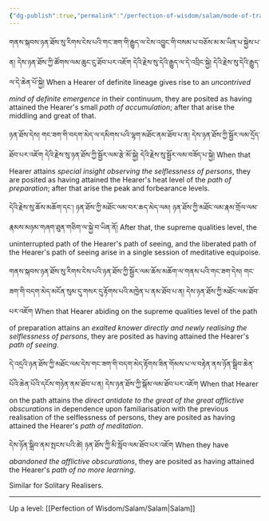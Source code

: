 ```yaml
---
{"dg-publish":true,"permalink":"/perfection-of-wisdom/salam/mode-of-traversing-the-paths-and-grounds-hinayana/"}
---
```


གནས་སྐབས་ཉན་ཐོས་སུ་རིགས་ངེས་པའི་གང་ཟག་གི་རྒྱུད་ལ་ངེས་འབྱུང་གི་བསམ་པ་བཅོས་མ་མ་ཡིན་པ་སྐྱེས་པ་ན།
དེས་ཉན་ཐོས་ཀྱི་ཚོགས་ལམ་ཆུང་ངུ་ཐོབ་པར་འཇོག དེའི་རྗེས་སུ་དེའི་རྒྱུད་ལ་དེ་འབྲིང་སྐྱེ། དེའི་རྗེས་སུ་དེའི་རྒྱུད་ལ་དེ་ཆེན་པོ་སྐྱེ།
When a Hearer of definite lineage gives rise to an *uncontrived mind of definite emergence* in their continuum, they are posited as having attained the Hearer's small *path of accumulation*; after that arise the middling and great of that.

ཉན་ཐོས་དེས། གང་ཟག་གི་བདག་མེད་ལ་དམིགས་པའི་ལྷག་མཐོང་ནམ་ཐོབ་པ་ན། དེས་ཉན་ཐོས་ཀྱི་སྦྱོར་ལམ་དྲོད་ཐོབ་པར་འཇོག
དེའི་རྗེས་སུ་ཉན་ཐོས་ཀྱི་སྦྱོར་ལམ་རྩེ་མོ་སྐྱེ། དེའི་རྗེས་སུ་སྦྱོར་ལམ་བཟོད་པ་སྐྱེ། 
When that Hearer attains *special insight observing the selflessness of persons*, they are posited as having attained the Hearer's heat level of the *path of preparation*; after that arise the peak and forbearance levels.

དེའི་རྗེས་སུ་ཆོས་མཆོག་དང་། ཉན་ཐོས་ཀྱི་མཐོང་ལམ་བར་ཆད་མེད་ལམ། ཉན་ཐོས་ཀྱི་མཐོང་ལམ་རྣམ་གྲོལ་ལམ་རྣམས་མཉམ་གཞག་ཐུན་གཅིག་ལ་སྐྱེ་བ་ཡིན་ནོ།
After that, the supreme qualities level, the uninterrupted path of the Hearer's path of seeing, and the liberated path of the Hearer's path of seeing arise in a single session of meditative equipoise.

གནས་སྐབས་ཉན་ཐོས་སུ་རིགས་ངེས་པའི་ཉན་ཐོས་ཀྱི་སྦྱོར་ལམ་ཆོས་མཆོག་ལ་གནས་པའི་གང་ཟག་དེས།
གང་ཟག་གི་བདག་མེད་མངོན་སུམ་དུ་གསར་དུ་རྟོགས་པའི་མཁྱེན་པ་ནམ་ཐོབ་པ་ན། དེས་ཉན་ཐོས་ཀྱི་མཐོང་ལམ་ཐོབ་པར་འཇོག
When that Hearer abiding on the supreme qualities level of the path of preparation attains an *exalted knower directly and newly realising the selflessness of persons*, they are posited as having attained the Hearer's *path of seeing*.

དེ་འདྲའི་ཉན་ཐོས་ཀྱི་མཐོང་ལམ་དེས་གང་ཟག་གི་བདག་མེད་རྟོགས་ཟིན་གོམས་པ་ལ་བརྟེན་ནས་ཉོན་སྒྲིབ་ཆེན་པོའི་ཆེན་པོའི་དངོས་གཉེན་ནམ་ཐོབ་པ་ན། 
དེས་ཉན་ཐོས་ཀྱི་སྒོམ་ལམ་ཐོབ་པར་འཇོག
When that Hearer on the path attains the *direct antidote to the great of the great afflictive obscurations* in dependence upon familiarisation with the previous realisation of the selflessness of persons, they are posited as having attained the Hearer's *path of meditation*.

དེས་ཉོན་སྒྲིབ་ནམ་སྤངས་པའི་ཚེ། ཉན་ཐོས་ཀྱི་མི་སློབ་ལམ་ཐོབ་པར་འཇོག
When they have *abandoned the afflictive obscurations*, they are posited as having attained the Hearer's *path of no more learning*.

Similar for Solitary Realisers.

---
Up a level: [[Perfection of Wisdom/Salam/Salam\|Salam]]
